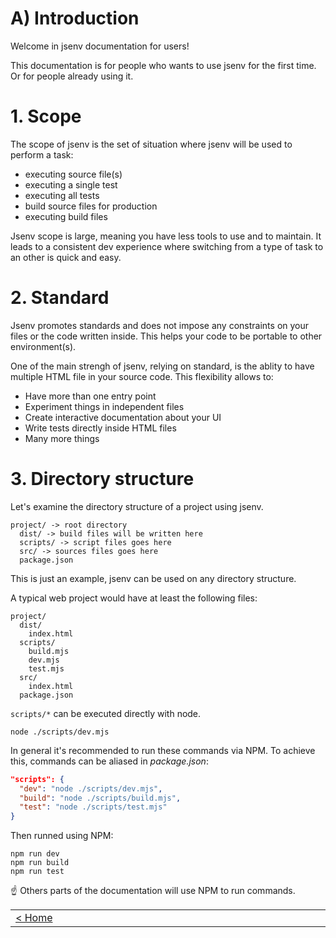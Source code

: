 # A) Introduction

Welcome in jsenv documentation for users!

This documentation is for people who wants to use jsenv for the first time. Or for people already using it.

# 1. Scope

The scope of jsenv is the set of situation where jsenv will be used to perform a task:

- executing source file(s)
- executing a single test
- executing all tests
- build source files for production
- executing build files

Jsenv scope is large, meaning you have less tools to use and to maintain. It leads to a consistent dev experience where switching from a type of task to an other is quick and easy.

# 2. Standard

Jsenv promotes standards and does not impose any constraints on your files or the code written inside. This helps your code to be portable to other environment(s).

One of the main strengh of jsenv, relying on standard, is the ablity to have multiple HTML file in your source code. This flexibility allows to:

- Have more than one entry point
- Experiment things in independent files
- Create interactive documentation about your UI
- Write tests directly inside HTML files
- Many more things

# 3. Directory structure

Let's examine the directory structure of a project using jsenv.

```console
project/ -> root directory
  dist/ -> build files will be written here
  scripts/ -> script files goes here
  src/ -> sources files goes here
  package.json
```

This is just an example, jsenv can be used on any directory structure.

A typical web project would have at least the following files:

```console
project/
  dist/
    index.html
  scripts/
    build.mjs
    dev.mjs
    test.mjs
  src/
    index.html
  package.json
```

`scripts/*` can be executed directly with node.

```console
node ./scripts/dev.mjs
```

In general it's recommended to run these commands via NPM. To achieve this, commands can be aliased in _package.json_:

```json
"scripts": {
  "dev": "node ./scripts/dev.mjs",
  "build": "node ./scripts/build.mjs",
  "test": "node ./scripts/test.mjs"
}
```

Then runned using NPM:

```console
npm run dev
npm run build
npm run test
```

☝️ Others parts of the documentation will use NPM to run commands.

<table>
 <tr>
  <td width="2000px" align="left" nowrap>
   <a href="../../readme.md">< Home</a>
  </td>
  <td width="2000px" align="right" nowrap>
   <a href="./b_dev.md">> B) Dev</a>
  </td>
 </tr>
<table>
